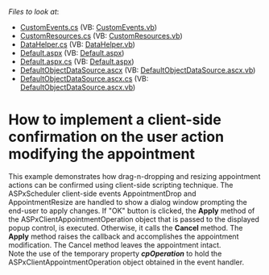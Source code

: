 <!-- default file list -->
*Files to look at*:

* [CustomEvents.cs](./CS/WebSite/App_Code/CustomEvents.cs) (VB: [CustomEvents.vb](./VB/WebSite/App_Code/CustomEvents.vb))
* [CustomResources.cs](./CS/WebSite/App_Code/CustomResources.cs) (VB: [CustomResources.vb](./VB/WebSite/App_Code/CustomResources.vb))
* [DataHelper.cs](./CS/WebSite/App_Code/DataHelper.cs) (VB: [DataHelper.vb](./VB/WebSite/App_Code/DataHelper.vb))
* [Default.aspx](./CS/WebSite/Default.aspx) (VB: [Default.aspx](./VB/WebSite/Default.aspx))
* [Default.aspx.cs](./CS/WebSite/Default.aspx.cs) (VB: [Default.aspx](./VB/WebSite/Default.aspx))
* [DefaultObjectDataSource.ascx](./CS/WebSite/DefaultObjectDataSource.ascx) (VB: [DefaultObjectDataSource.ascx.vb](./VB/WebSite/DefaultObjectDataSource.ascx.vb))
* [DefaultObjectDataSource.ascx.cs](./CS/WebSite/DefaultObjectDataSource.ascx.cs) (VB: [DefaultObjectDataSource.ascx.vb](./VB/WebSite/DefaultObjectDataSource.ascx.vb))
<!-- default file list end -->
# How to implement a client-side confirmation on the user action modifying the appointment


<p>This example demonstrates how drag-n-dropping and resizing appointment actions can be confirmed using client-side scripting technique. The ASPxScheduler client-side events AppointmentDrop and AppointmentResize are handled to show a dialog window  prompting the end-user to apply changes. If "OK" button is clicked, the <strong>Apply</strong> method of the ASPxClientAppointmentOperation object that is passed to the displayed popup control, is executed. Otherwise, it calls the <strong>Cancel</strong> method. The <strong>Apply</strong> method raises the callback and accomplishes the appointment modification. The Cancel method leaves the appointment intact.<br />
Note the use of the temporary property <i><strong>cpOperation</strong></i> to hold the ASPxClientAppointmentOperation object obtained in the event handler.</p>

<br/>


